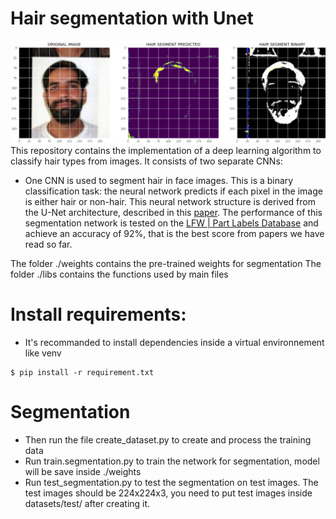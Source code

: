 # Hair segmentation with Unet

![Example](libs/hair_segment_sample.png "Title")
This repository contains the implementation of a deep learning algorithm to classify hair types from images. It consists of two separate CNNs:
- One CNN is used to segment hair in face images. This is a binary classification task: the neural network predicts if each pixel in the image is either hair or non-hair. This neural network structure is derived from the U-Net architecture, described in this [paper](https://arxiv.org/abs/1505.04597). The performance of this segmentation network is tested on the [LFW | Part Labels Database](http://vis-www.cs.umass.edu/lfw/part_labels/) and achieve an accuracy of 92%, that is the best score from papers we have read so far.

The folder ./weights contains the pre-trained weights for segmentation
The folder ./libs contains the functions used by main files

# Install requirements:
- It's recommanded to install dependencies inside a virtual environnement like venv
```
$ pip install -r requirement.txt
```

# Segmentation

- Then run the file create_dataset.py to create and process the training data
- Run train.segmentation.py to train the network for segmentation, model will be save inside ./weights
- Run test_segmentation.py to test the segmentation on test images. The test images should be 224x224x3, you need to put test images inside datasets/test/ after creating it.

